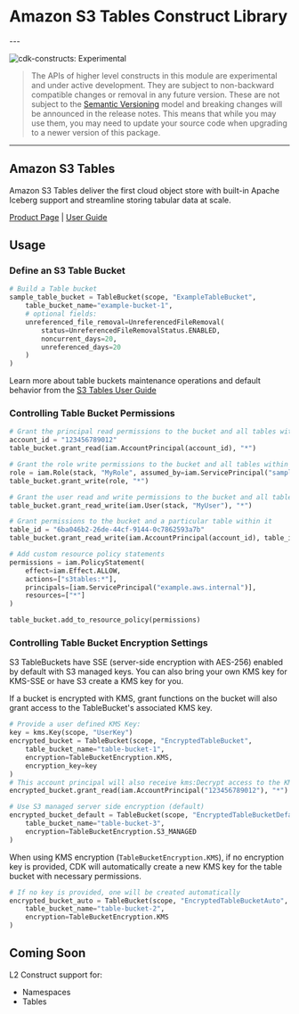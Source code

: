 # Amazon S3 Tables Construct Library

<!--BEGIN STABILITY BANNER-->---


![cdk-constructs: Experimental](https://img.shields.io/badge/cdk--constructs-experimental-important.svg?style=for-the-badge)

> The APIs of higher level constructs in this module are experimental and under active development.
> They are subject to non-backward compatible changes or removal in any future version. These are
> not subject to the [Semantic Versioning](https://semver.org/) model and breaking changes will be
> announced in the release notes. This means that while you may use them, you may need to update
> your source code when upgrading to a newer version of this package.

---
<!--END STABILITY BANNER-->

## Amazon S3 Tables

Amazon S3 Tables deliver the first cloud object store with built-in Apache Iceberg support and streamline storing tabular data at scale.

[Product Page](https://aws.amazon.com/s3/features/tables/) | [User Guide](https://docs.aws.amazon.com/AmazonS3/latest/userguide/s3-tables.html)

## Usage

### Define an S3 Table Bucket

```python
# Build a Table bucket
sample_table_bucket = TableBucket(scope, "ExampleTableBucket",
    table_bucket_name="example-bucket-1",
    # optional fields:
    unreferenced_file_removal=UnreferencedFileRemoval(
        status=UnreferencedFileRemovalStatus.ENABLED,
        noncurrent_days=20,
        unreferenced_days=20
    )
)
```

Learn more about table buckets maintenance operations and default behavior from the [S3 Tables User Guide](https://docs.aws.amazon.com/AmazonS3/latest/userguide/s3-table-buckets-maintenance.html)

### Controlling Table Bucket Permissions

```python
# Grant the principal read permissions to the bucket and all tables within
account_id = "123456789012"
table_bucket.grant_read(iam.AccountPrincipal(account_id), "*")

# Grant the role write permissions to the bucket and all tables within
role = iam.Role(stack, "MyRole", assumed_by=iam.ServicePrincipal("sample"))
table_bucket.grant_write(role, "*")

# Grant the user read and write permissions to the bucket and all tables within
table_bucket.grant_read_write(iam.User(stack, "MyUser"), "*")

# Grant permissions to the bucket and a particular table within it
table_id = "6ba046b2-26de-44cf-9144-0c7862593a7b"
table_bucket.grant_read_write(iam.AccountPrincipal(account_id), table_id)

# Add custom resource policy statements
permissions = iam.PolicyStatement(
    effect=iam.Effect.ALLOW,
    actions=["s3tables:*"],
    principals=[iam.ServicePrincipal("example.aws.internal")],
    resources=["*"]
)

table_bucket.add_to_resource_policy(permissions)
```

### Controlling Table Bucket Encryption Settings

S3 TableBuckets have SSE (server-side encryption with AES-256) enabled by default with S3 managed keys.
You can also bring your own KMS key for KMS-SSE or have S3 create a KMS key for you.

If a bucket is encrypted with KMS, grant functions on the bucket will also grant access
to the TableBucket's associated KMS key.

```python
# Provide a user defined KMS Key:
key = kms.Key(scope, "UserKey")
encrypted_bucket = TableBucket(scope, "EncryptedTableBucket",
    table_bucket_name="table-bucket-1",
    encryption=TableBucketEncryption.KMS,
    encryption_key=key
)
# This account principal will also receive kms:Decrypt access to the KMS key
encrypted_bucket.grant_read(iam.AccountPrincipal("123456789012"), "*")

# Use S3 managed server side encryption (default)
encrypted_bucket_default = TableBucket(scope, "EncryptedTableBucketDefault",
    table_bucket_name="table-bucket-3",
    encryption=TableBucketEncryption.S3_MANAGED
)
```

When using KMS encryption (`TableBucketEncryption.KMS`), if no encryption key is provided, CDK will automatically create a new KMS key for the table bucket with necessary permissions.

```python
# If no key is provided, one will be created automatically
encrypted_bucket_auto = TableBucket(scope, "EncryptedTableBucketAuto",
    table_bucket_name="table-bucket-2",
    encryption=TableBucketEncryption.KMS
)
```

## Coming Soon

L2 Construct support for:

* Namespaces
* Tables
